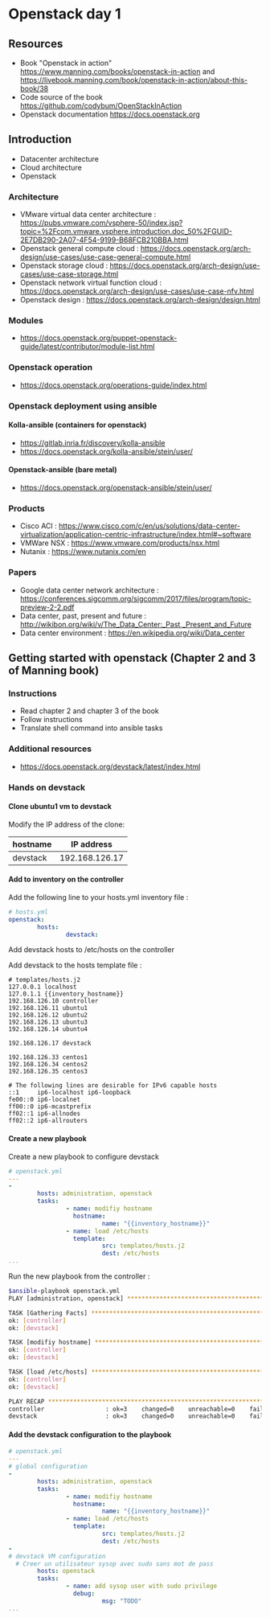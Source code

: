 # Openstack day 1

## Resources

+ Book "Openstack in action"  <https://www.manning.com/books/openstack-in-action> and <https://livebook.manning.com/book/openstack-in-action/about-this-book/38>
+ Code source of the book <https://github.com/codybum/OpenStackInAction>
+ Openstack documentation <https://docs.openstack.org>

## Introduction

+ Datacenter architecture
+ Cloud architecture
+ Openstack

### Architecture

+ VMware virtual data center architecture : <https://pubs.vmware.com/vsphere-50/index.jsp?topic=%2Fcom.vmware.vsphere.introduction.doc_50%2FGUID-2E7DB290-2A07-4F54-9199-B68FCB210BBA.html>
+ Openstack general compute cloud : <https://docs.openstack.org/arch-design/use-cases/use-case-general-compute.html>
+ Openstack storage cloud : <https://docs.openstack.org/arch-design/use-cases/use-case-storage.html>
+ Openstack network virtual function cloud : <https://docs.openstack.org/arch-design/use-cases/use-case-nfv.html>
+ Openstack design : <https://docs.openstack.org/arch-design/design.html>

### Modules

+ <https://docs.openstack.org/puppet-openstack-guide/latest/contributor/module-list.html>

### Openstack operation

+ <https://docs.openstack.org/operations-guide/index.html>

### Openstack deployment using ansible

#### Kolla-ansible (containers for openstack)

+ <https://gitlab.inria.fr/discovery/kolla-ansible>
+ <https://docs.openstack.org/kolla-ansible/stein/user/>

#### Openstack-ansible (bare metal)

+ <https://docs.openstack.org/openstack-ansible/stein/user/>

### Products

+ Cisco ACI : <https://www.cisco.com/c/en/us/solutions/data-center-virtualization/application-centric-infrastructure/index.html#~software>
+ VMWare NSX : <https://www.vmware.com/products/nsx.html>
+ Nutanix : <https://www.nutanix.com/en>

### Papers

+ Google data center network architecture : <https://conferences.sigcomm.org/sigcomm/2017/files/program/topic-preview-2-2.pdf>
+ Data center, past, present and future : <http://wikibon.org/wiki/v/The_Data_Center:_Past,_Present_and_Future>
+ Data center environment : <https://en.wikipedia.org/wiki/Data_center>

## Getting started with openstack (Chapter 2 and 3 of Manning book)

### Instructions

+ Read chapter 2 and chapter 3 of the book
+ Follow instructions
+ Translate shell command into ansible tasks

### Additional resources

+ <https://docs.openstack.org/devstack/latest/index.html>

### Hands on devstack

#### Clone ubuntu1 vm to devstack

Modify the IP address of the clone: 

| hostname | IP address |
|-----|-----|
| devstack | 192.168.126.17 |

#### Add to inventory on the controller

Add the following line to your hosts.yml inventory file :

```yml
# hosts.yml
openstack:
        hosts:
                devstack:
```

Add devstack hosts to /etc/hosts on the controller

Add devstack to the hosts template file :

```j2
# templates/hosts.j2
127.0.0.1 localhost
127.0.1.1 {{inventory_hostname}}
192.168.126.10 controller
192.168.126.11 ubuntu1
192.168.126.12 ubuntu2
192.168.126.13 ubuntu3
192.168.126.14 ubuntu4

192.168.126.17 devstack

192.168.126.33 centos1
192.168.126.34 centos2
192.168.126.35 centos3

# The following lines are desirable for IPv6 capable hosts
::1     ip6-localhost ip6-loopback
fe00::0 ip6-localnet
ff00::0 ip6-mcastprefix
ff02::1 ip6-allnodes
ff02::2 ip6-allrouters
```

#### Create a new playbook

Create a new playbook to configure devstack

```yml
# openstack.yml
---
-
        hosts: administration, openstack
        tasks:
                - name: modifiy hostname
                  hostname:
                          name: "{{inventory_hostname}}"
                - name: load /etc/hosts
                  template:
                          src: templates/hosts.j2
                          dest: /etc/hosts
...
```

Run the new playbook from the controller :

```bash
$ansible-playbook openstack.yml
PLAY [administration, openstack] ***********************************************

TASK [Gathering Facts] *********************************************************
ok: [controller]
ok: [devstack]

TASK [modifiy hostname] ********************************************************
ok: [controller]
ok: [devstack]

TASK [load /etc/hosts] *********************************************************
ok: [controller]
ok: [devstack]

PLAY RECAP *********************************************************************
controller                 : ok=3    changed=0    unreachable=0    failed=0    skipped=0    rescued=0    ignored=0   
devstack                   : ok=3    changed=0    unreachable=0    failed=0    skipped=0    rescued=0    ignored=0 
```

#### Add the devstack configuration to the playbook

```yml
# openstack.yml
---
# global configuration
- 
        hosts: administration, openstack
        tasks:
                - name: modifiy hostname
                  hostname:
                          name: "{{inventory_hostname}}"
                - name: load /etc/hosts
                  template:
                          src: templates/hosts.j2
                          dest: /etc/hosts
-
# devstack VM configuration
  # Creer un utilisateur sysop avec sudo sans mot de pass               
        hosts: openstack
        tasks:
                - name: add sysop user with sudo privilege
                  debug:
                          msg: "TODO"
...
```